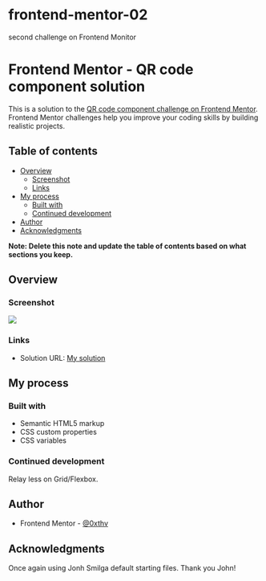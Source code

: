 # frontend-mentor-02
second challenge on Frontend Monitor 

# Frontend Mentor - QR code component solution

This is a solution to the [QR code component challenge on Frontend Mentor](https://www.frontendmentor.io/challenges/qr-code-component-iux_sIO_H). Frontend Mentor challenges help you improve your coding skills by building realistic projects. 

## Table of contents

- [Overview](#overview)
  - [Screenshot](#screenshot)
  - [Links](#links)
- [My process](#my-process)
  - [Built with](#built-with)
  - [Continued development](#continued-development)
- [Author](#author)
- [Acknowledgments](#acknowledgments)

**Note: Delete this note and update the table of contents based on what sections you keep.**

## Overview

### Screenshot

![](./screenshot.png)

### Links

- Solution URL: [My solution](https://cute-bublanina-9090c5.netlify.app)

## My process

### Built with

- Semantic HTML5 markup
- CSS custom properties
- CSS variables 

### Continued development

Relay less on Grid/Flexbox. 

## Author

- Frontend Mentor - [@0xthv](https://www.frontendmentor.io/profile/0xthv)

## Acknowledgments

Once again using Jonh Smilga default starting files. Thank you John!
